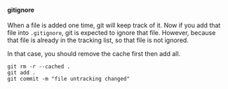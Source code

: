 #### gitignore
 
When a file is added one time, git will keep track of it. 
Now if you add that file into `.gitignore`, git is expected to ignore that file.
However, because that file is already in the tracking list, so that file is not ignored.

In that case, you should remove the cache first then add all. 

```
git rm -r --cached .
git add .
git commit -m "file untracking changed"
```